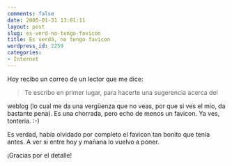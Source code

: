```yaml
---
comments: false
date: 2005-01-31 13:01:11
layout: post
slug: es-verd-no-tengo-favicon
title: Es verdá, no tengo favicon
wordpress_id: 2259
categories:
- Internet
---
```


Hoy recibo un correo de un lector que me dice:





> Te escribo en primer lugar, para hacerte una sugerencia acerca del  

weblog (lo cual me da una vergüenza que no veas, por que si ves el mio, da bastante pena). Es una chorrada, pero echo de menos un favicon. Ya ves, tonteria. :-)





Es verdad, había olvidado por completo el favicon tan bonito que tenía antes. A ver si entre hoy y mañana lo vuelvo a poner.





¡Gracias por el detalle!




 
